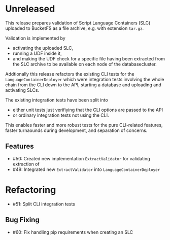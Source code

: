 # Unreleased

This release prepares validation of Script Language Containers (SLC) uploaded to BucketFS as a file archive, e.g. with extension `tar.gz`.

Validation is implemented by
* activating the uploaded SLC,
* running a UDF inside it,
* and making the UDF check for a specific file having been extracted from the SLC archive to be available on each node of the databasecluster.

Addtionally this release refactors the existing CLI tests for the `LanguageContainerDeployer` which were integration tests involving the whole chain from the CLI down to the API, starting a database and uploading and activating SLCs.

The existing integration tests have been split into
* either unit tests just verifiying that the CLI options are passed to the API
* or ordinary integration tests not using the CLI.

This enables faster and more robust tests for the pure CLI-related features, faster turnaounds during development, and separation of concerns.

## Features

* #50: Created new implementation `ExtractValidator` for validating extraction of
* #49: Integrated new `ExtractValidator` into `LanguageContainerDeployer`

# Refactoring

* #51: Split CLI integration tests

## Bug Fixing

* #60: Fix handling pip requirements when creating an SLC
